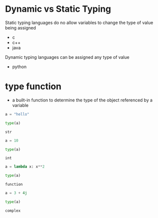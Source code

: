 # Dynamic vs Static Typing

Static typing languages do no allow variables to change the type of value being assigned

- c
- c++
- java

Dynamic typing languages can be assigned any type of value

- python

# type function

- a built-in function to determine the type of the object referenced by a variable


```python
a = "hello"
```


```python
type(a)
```




    str




```python
a = 10
```


```python
type(a)
```




    int




```python
a = lambda x: x**2
```


```python
type(a)
```




    function




```python
a = 3 + 4j
```


```python
type(a)
```




    complex


